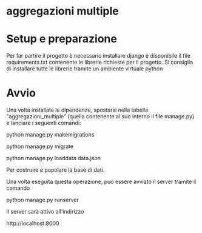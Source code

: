 # aggregazioni multiple


# Setup e preparazione

Per far partire il progetto è necessario installare django
è disponibile il file requirements.txt contenente le librerie richieste per il progetto.
Si consiglia di installare tutte le librerie tramite un ambiente virtuale python

# Avvio

Una volta installate le dipendenze, spostarsi nella tabella "aggregazioni_multiple" (quella contenente al suo interno il file manage.py)
e lanciare i seguenti comandi: 

python manage.py makemigrations

python manage.py migrate 

python manage.py loaddata data.json 



Per costruire e popolare la base di dati.

Una volta eseguita questa operazione, può essere avviato il server tramite il comando

python manage.py runserver


Il server sarà attivo all'indirizzo 

http://localhost:8000
